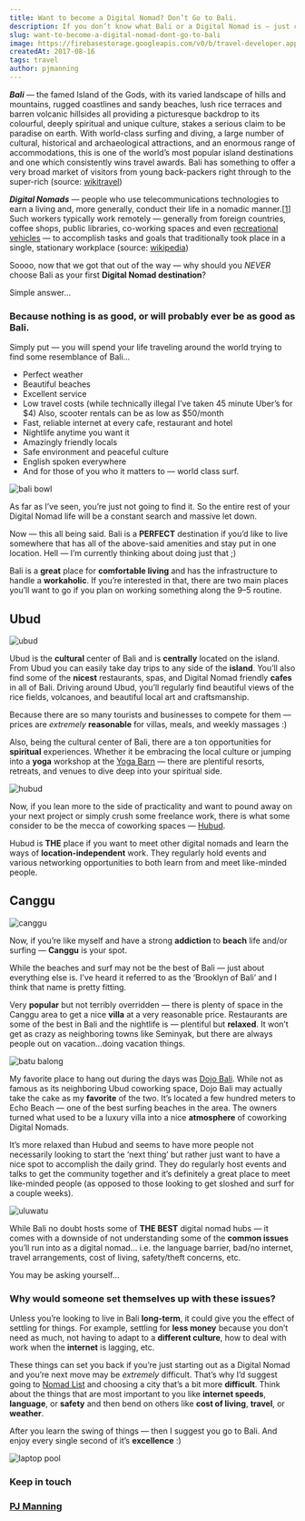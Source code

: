 ```yaml
---
title: Want to become a Digital Nomad? Don’t Go to Bali.
description: If you don’t know what Bali or a Digital Nomad is — just click here.
slug: want-to-become-a-digital-nomad-dont-go-to-bali
image: https://firebasestorage.googleapis.com/v0/b/travel-developer.appspot.com/o/posts%2Fwant-to-become-a-digital-nomad-dont-go-to-bali%2Fbali1.jpg?alt=media&token=cb4752f5-effd-4301-a5d4-0e67ec256e5d
createdAt: 2017-08-16
tags: travel
author: pjmanning
---
```


**_Bali_** — the famed Island of the Gods, with its varied landscape of hills and mountains, rugged coastlines and sandy beaches, lush rice terraces and barren volcanic hillsides all providing a picturesque backdrop to its colourful, deeply spiritual and unique culture, stakes a serious claim to be paradise on earth. With world-class surfing and diving, a large number of cultural, historical and archaeological attractions, and an enormous range of accommodations, this is one of the world’s most popular island destinations and one which consistently wins travel awards. Bali has something to offer a very broad market of visitors from young back-packers right through to the super-rich (source: [wikitravel](http://wikitravel.org/en/Bali))

**_Digital Nomads_** — people who use telecommunications technologies to earn a living and, more generally, conduct their life in a nomadic manner.[[1](https://en.wikipedia.org/wiki/Digital_nomad#cite_note-1)] Such workers typically work remotely — generally from foreign countries, coffee shops, public libraries, co-working spaces and even [recreational vehicles](https://en.wikipedia.org/wiki/Recreational_vehicles) — to accomplish tasks and goals that traditionally took place in a single, stationary workplace (source: [wikipedia](https://en.wikipedia.org/wiki/Digital_nomad))

Soooo, now that we got that out of the way — why should you _NEVER_ choose Bali as your first **Digital Nomad destination**?

Simple answer…

### Because nothing is as good, or will probably ever be as good as Bali.

Simply put — you will spend your life traveling around the world trying to find some resemblance of Bali…

-   Perfect weather
-   Beautiful beaches
-   Excellent service
-   Low travel costs (while technically illegal I’ve taken 45 minute Uber’s for $4) Also, scooter rentals can be as low as $50/month
-   Fast, reliable internet at every cafe, restaurant and hotel
-   Nightlife anytime you want it
-   Amazingly friendly locals
-   Safe environment and peaceful culture
-   English spoken everywhere
-   And for those of you who it matters to — world class surf.

![bali bowl](https://firebasestorage.googleapis.com/v0/b/travel-developer.appspot.com/o/posts%2Fwant-to-become-a-digital-nomad-dont-go-to-bali%2Fbali2.jpg?alt=media&token=28b047a5-1e07-466f-b920-0721ba3252ff)

As far as I’ve seen, you’re just not going to find it. So the entire rest of your Digital Nomad life will be a constant search and massive let down.

Now — this all being said. Bali is a **PERFECT** destination if you’d like to live somewhere that has all of the above-said amenities and stay put in one location. Hell — I’m currently thinking about doing just that ;)

Bali is a **great** place for **comfortable living** and has the infrastructure to handle a **workaholic**. If you’re interested in that, there are two main places you’ll want to go if you plan on working something along the 9–5 routine.

## Ubud

![ubud](https://firebasestorage.googleapis.com/v0/b/travel-developer.appspot.com/o/posts%2Fwant-to-become-a-digital-nomad-dont-go-to-bali%2Fbali3.jpg?alt=media&token=1ba7e904-67e1-4f41-8e8b-e65f1176cae9)

Ubud is the **cultural** center of Bali and is **centrally** located on the island. From Ubud you can easily take day trips to any side of the **island**. You’ll also find some of the **nicest** restaurants, spas, and Digital Nomad friendly **cafes** in all of Bali. Driving around Ubud, you’ll regularly find beautiful views of the rice fields, volcanoes, and beautiful local art and craftsmanship.

Because there are so many tourists and businesses to compete for them — prices are _extremely_ **reasonable** for villas, meals, and weekly massages :)

Also, being the cultural center of Bali, there are a ton opportunities for **spiritual** experiences. Whether it be embracing the local culture or jumping into a **yoga** workshop at the [Yoga Barn](http://www.theyogabarn.com/) — there are plentiful resorts, retreats, and venues to dive deep into your spiritual side.

![hubud](https://firebasestorage.googleapis.com/v0/b/travel-developer.appspot.com/o/posts%2Fwant-to-become-a-digital-nomad-dont-go-to-bali%2Fbali4.jpg?alt=media&token=5d355eee-97a4-437c-917b-fa0029cb69e6)

Now, if you lean more to the side of practicality and want to pound away on your next project or simply crush some freelance work, there is what some consider to be the mecca of coworking spaces — [Hubud](https://www.hubud.org/).

Hubud is **THE** place if you want to meet other digital nomads and learn the ways of **location-independent** work. They regularly hold events and various networking opportunities to both learn from and meet like-minded people.

## Canggu

![canggu](https://firebasestorage.googleapis.com/v0/b/travel-developer.appspot.com/o/posts%2Fwant-to-become-a-digital-nomad-dont-go-to-bali%2Fbali5.jpg?alt=media&token=c534d684-5f60-44a2-a946-78ed1106780a)

Now, if you’re like myself and have a strong **addiction** to **beach** life and/or surfing — **Canggu** is your spot.

While the beaches and surf may not be the best of Bali — just about everything else is. I’ve heard it referred to as the ‘Brooklyn of Bali’ and I think that name is pretty fitting.

Very **popular** but not terribly overridden — there is plenty of space in the Canggu area to get a nice **villa** at a very reasonable price. Restaurants are some of the best in Bali and the nightlife is — plentiful but **relaxed**. It won’t get as crazy as neighboring towns like Seminyak, but there are always people out on vacation…doing vacation things.

![batu balong](https://firebasestorage.googleapis.com/v0/b/travel-developer.appspot.com/o/posts%2Fwant-to-become-a-digital-nomad-dont-go-to-bali%2Fbali6.jpg?alt=media&token=36a3509c-0bf0-4986-bb1c-ec9cfa4d44eb)

My favorite place to hang out during the days was [Dojo Bali](http://www.dojobali.org/). While not as famous as its neighboring Ubud coworking space, Dojo Bali may actually take the cake as my **favorite** of the two. It’s located a few hundred meters to Echo Beach — one of the best surfing beaches in the area. The owners turned what used to be a luxury villa into a nice **atmosphere** of coworking Digital Nomads.

It’s more relaxed than Hubud and seems to have more people not necessarily looking to start the ‘next thing’ but rather just want to have a nice spot to accomplish the daily grind. They do regularly host events and talks to get the community together and it’s definitely a great place to meet like-minded people (as opposed to those looking to get sloshed and surf for a couple weeks).

![uluwatu](https://firebasestorage.googleapis.com/v0/b/travel-developer.appspot.com/o/posts%2Fwant-to-become-a-digital-nomad-dont-go-to-bali%2Fbali7.jpg?alt=media&token=e0a26ba8-6d7b-4626-9795-ad3f0407fb0c)

While Bali no doubt hosts some of **THE BEST** digital nomad hubs — it comes with a downside of not understanding some of the **common issues** you’ll run into as a digital nomad… i.e. the language barrier, bad/no internet, travel arrangements, cost of living, safety/theft concerns, etc.

You may be asking yourself…

### Why would someone set themselves up with these issues?

Unless you’re looking to live in Bali **long-term**, it could give you the effect of settling for things. For example, settling for **less money** because you don’t need as much, not having to adapt to a **different culture**, how to deal with work when the **internet** is lagging, etc.

These things can set you back if you’re just starting out as a Digital Nomad and you’re next move may be _extremely_ difficult. That’s why I’d suggest going to [Nomad List](http://nomadlist.com/) and choosing a city that’s a bit more **difficult**. Think about the things that are most important to you like **internet speeds**, **language**, or **safety** and then bend on others like **cost of living**, **travel**, or **weather**.

After you learn the swing of things — then I suggest you go to Bali. And enjoy every single second of it’s **excellence** :)

![laptop pool](https://firebasestorage.googleapis.com/v0/b/travel-developer.appspot.com/o/posts%2Fwant-to-become-a-digital-nomad-dont-go-to-bali%2Fbali8.jpg?alt=media&token=ed45db7a-5df1-4e49-8f47-b2b9f936042c)

### Keep in touch

### [PJ Manning](https://x.com/pj_manning)
